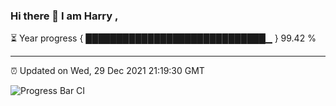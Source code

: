 ### Hi there 👋 I am Harry , 

⏳ Year progress { █████████████████████████████▁ } 99.42 %

---

⏰ Updated on Wed, 29 Dec 2021 21:19:30 GMT

![Progress Bar CI](https://github.com/duykhang68/duykhang68/workflows/Progress%20Bar%20CI/badge.svg)
